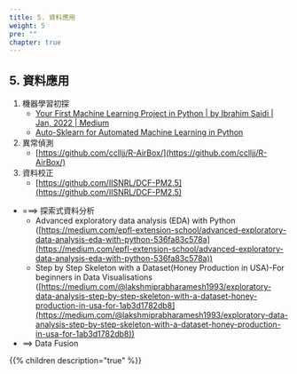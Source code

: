 ```yaml
---
title: 5. 資料應用
weight: 5
pre: ""
chapter: true
---
```


## 5. 資料應用

1. 機器學習初探
    - [Your First Machine Learning Project in Python | by Ibrahim Saidi | Jan, 2022 | Medium](https://ibrahimsaidi.com.au/your-first-machine-learning-project-in-python-e3b90170ae41)
    - [Auto-Sklearn for Automated Machine Learning in Python](https://machinelearningmastery.com/auto-sklearn-for-automated-machine-learning-in-python/)
2. 異常偵測
    - [https://github.com/cclljj/R-AirBox/](https://github.com/cclljj/R-AirBox/)
3. 資料校正
    - [https://github.com/IISNRL/DCF-PM2.5](https://github.com/IISNRL/DCF-PM2.5)
- ===> 探索式資料分析
    - Advanced exploratory data analysis (EDA) with Python ([https://medium.com/epfl-extension-school/advanced-exploratory-data-analysis-eda-with-python-536fa83c578a](https://medium.com/epfl-extension-school/advanced-exploratory-data-analysis-eda-with-python-536fa83c578a))
    - Step by Step Skeleton with a Dataset(Honey Production in USA)-For beginners in Data Visualisations ([https://medium.com/@lakshmiprabharamesh1993/exploratory-data-analysis-step-by-step-skeleton-with-a-dataset-honey-production-in-usa-for-1ab3d1782db8](https://medium.com/@lakshmiprabharamesh1993/exploratory-data-analysis-step-by-step-skeleton-with-a-dataset-honey-production-in-usa-for-1ab3d1782db8))
- ==> Data Fusion

{{% children description="true" %}}
